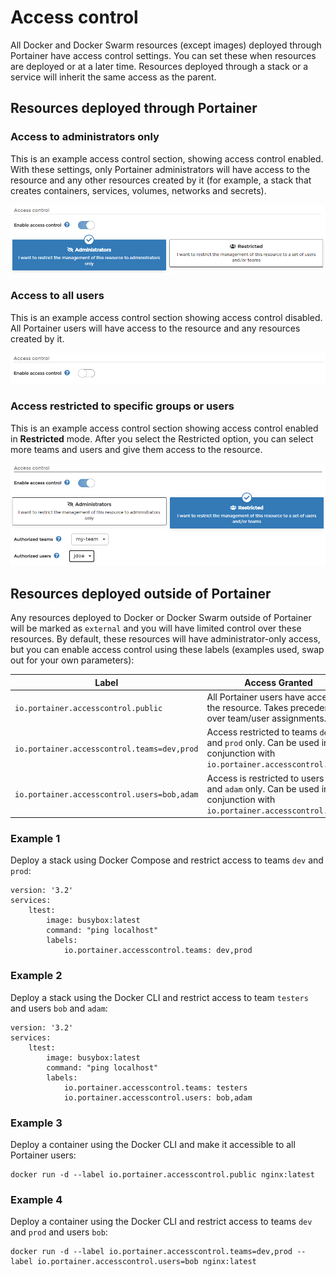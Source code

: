 # Access control

All Docker and Docker Swarm resources (except images) deployed through Portainer have access control settings. You can set these when resources are deployed or at a later time. Resources deployed through a stack or a service will inherit the same access as the parent.

## Resources deployed through Portainer

### Access to administrators only

This is an example access control section, showing access control enabled. With these settings, only Portainer administrators will have access to the resource and any other resources created by it (for example, a stack that creates containers, services, volumes, networks and secrets).

![](../.gitbook/assets/access-control-1.png)

### Access to all users

This is an example access control section showing access control disabled. All Portainer users will have access to the resource and any resources created by it.

![](../.gitbook/assets/access-control-2.png)

### Access restricted to specific groups or users

This is an example access control section showing access control enabled in **Restricted** mode. After you select the Restricted option, you can select more teams and users and give them access to the resource.

![](../.gitbook/assets/access-control-3.png)

## Resources deployed outside of Portainer

Any resources deployed to Docker or Docker Swarm outside of Portainer will be marked as `external` and you will have limited control over these resources. By default, these resources will have administrator-only access, but you can enable access control using these labels (examples used, swap out for your own parameters):

| Label                                       | Access Granted                                                                                                          |
| ------------------------------------------- | ----------------------------------------------------------------------------------------------------------------------- |
| `io.portainer.accesscontrol.public`         | All Portainer users have access to the resource. Takes precedence over team/user assignments.                           |
| `io.portainer.accesscontrol.teams=dev,prod` | Access restricted to teams `dev` and `prod` only. Can be used in conjunction with `io.portainer.accesscontrol.users`    |
| `io.portainer.accesscontrol.users=bob,adam` | Access is restricted to users `bob` and `adam` only. Can be used in conjunction with `io.portainer.accesscontrol.teams` |

### Example 1 <a href="#examples" id="examples"></a>

Deploy a stack using Docker Compose and restrict access to teams `dev` and `prod`:

```
version: '3.2'
services:
    ltest:
        image: busybox:latest
        command: "ping localhost"
        labels:
            io.portainer.accesscontrol.teams: dev,prod
```

### Example 2

Deploy a stack using the Docker CLI and restrict access to team `testers` and users `bob` and `adam`:

```
version: '3.2'
services:
    ltest:
        image: busybox:latest
        command: "ping localhost"
        labels:
            io.portainer.accesscontrol.teams: testers
            io.portainer.accesscontrol.users: bob,adam
```

### Example 3

Deploy a container using the Docker CLI and make it accessible to all Portainer users:

```
docker run -d --label io.portainer.accesscontrol.public nginx:latest
```

### Example 4

Deploy a container using the Docker CLI and restrict access to teams `dev` and `prod` and users `bob`:

```
docker run -d --label io.portainer.accesscontrol.teams=dev,prod --label io.portainer.accesscontrol.users=bob nginx:latest
```
